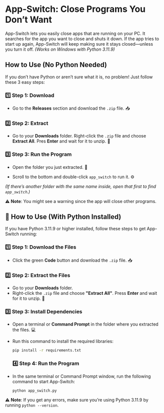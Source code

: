 # App-Switch: Close Programs You Don’t Want
App-Switch lets you easily close apps that are running on your PC. It searches for the app you want to close and shuts it down. If the app tries to start up again, App-Switch will keep making sure it stays closed—unless you turn it off. *(Works on Windows with Python 3.11.9)*

## How to Use (No Python Needed)
If you don’t have Python or aren’t sure what it is, no problem! Just follow these 3 easy steps:

### 1️⃣ Step 1: Download
- Go to the **Releases** section and download the `.zip` file. 📥

### 2️⃣ Step 2: Extract
- Go to your **Downloads** folder.
Right-click the `.zip` file and choose **Extract All**. Pres **Enter** and wait for it to unzip. 📂

### 3️⃣ Step 3: Run the Program
 - Open the folder you just extracted. 📂

 - Scroll to the bottom and double-click `app_switch` to run it. ⚙️

*(If there’s another folder with the same name inside, open that first to find `app_switch`.)*

⚠️ **Note**: You might see a warning since the app will close other programs.

## 🐍 How to Use (With Python Installed)

If you have Python 3.11.9 or higher installed, follow these steps to get App-Switch running:

### 1️⃣ Step 1: Download the Files
- Click the green **Code** button and download the `.zip` file. 📥

### 2️⃣ Step 2: Extract the Files
- Go to your **Downloads** folder.
- Right-click the `.zip` file and choose **"Extract All"**. Press **Enter** and wait for it to unzip. 📂

### 3️⃣ Step 3: Install Dependencies
- Open a terminal or **Command Prompt** in the folder where you extracted the files. 💻
- Run this command to install the required libraries:
  ```bash
  pip install -r requirements.txt
  ```
  
  ### 4️⃣ Step 4: Run the Program
- In the same terminal or Command Prompt window, run the following command to start App-Switch:
  ```bash
  python app_switch.py
  ```
⚠️ **Note**: If you get any errors, make sure you’re using Python 3.11.9 by running `python --version`.
